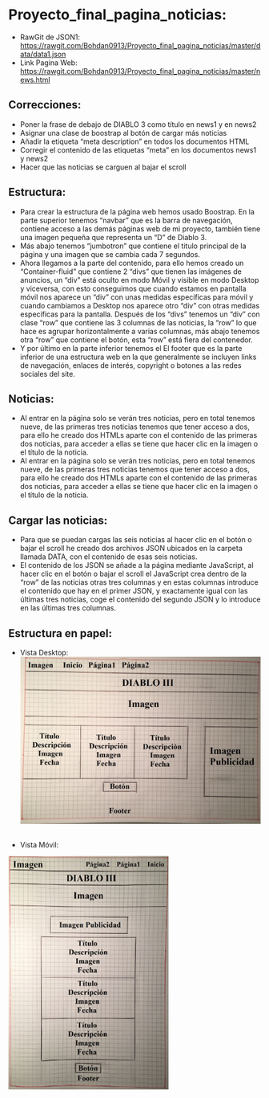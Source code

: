 # Proyecto_final_pagina_noticias:
+ RawGit de JSON1: https://rawgit.com/Bohdan0913/Proyecto_final_pagina_noticias/master/data/data1.json
+ Link Pagina Web: https://rawgit.com/Bohdan0913/Proyecto_final_pagina_noticias/master/news.html

## Correcciones:
+ Poner la frase de debajo de DIABLO 3 como título en news1 y en news2
+ Asignar una clase de boostrap al botón de cargar más noticias
+ Añadir la etiqueta “meta description” en todos los documentos HTML
+ Corregir el contenido de las etiquetas “meta” en los documentos news1 y news2 
+ Hacer que las noticias se carguen al bajar el scroll

## Estructura:
- Para crear la estructura de la página web hemos usado Boostrap.
En la parte superior tenemos “navbar” que es la barra de navegación, contiene acceso a las demás páginas web de mi proyecto, también tiene una imagen pequeña que representa un “D” de Diablo 3.
- Más abajo tenemos “jumbotron” que contiene el titulo principal de la página y una imagen que se cambia cada 7 segundos.
- Ahora llegamos a la parte del contenido, para ello hemos creado un “Container-fluid” que contiene 2 “divs” que tienen las imágenes de anuncios, un “div” está oculto en modo Móvil y visible en modo Desktop y viceversa, con esto conseguimos que cuando estamos en pantalla móvil nos aparece un “div” con unas medidas específicas para móvil y cuando cambiamos a Desktop nos aparece otro “div” con otras medidas específicas para la pantalla. Después de los “divs” tenemos un  “div” con clase “row” que contiene las 3 columnas de las noticias, la “row” lo que hace es agrupar horizontalmente a varias columnas, más abajo tenemos otra “row” que contiene el botón, esta “row” está fiera del contenedor.
- Y por último en la parte inferior tenemos el El footer que es la parte inferior de una estructura web en la que generalmente se incluyen links de navegación, enlaces de interés, copyright o botones a las redes sociales del site. 

## Noticias:
 - Al entrar en la página solo se verán tres noticias, pero en total tenemos nueve, de las primeras tres noticias tenemos que tener acceso a dos, para ello he creado dos HTMLs aparte con el contenido de las primeras dos noticias, para acceder a ellas se tiene que hacer clic en la imagen o el título de la noticia.
 - Al entrar en la página solo se verán tres noticias, pero en total tenemos nueve, de las primeras tres noticias tenemos que tener acceso a dos, para ello he creado dos HTMLs aparte con el contenido de las primeras dos noticias, para acceder a ellas se tiene que hacer clic en la imagen o el título de la noticia.

## Cargar las noticias:
- Para que se puedan cargas las seis noticias al hacer clic en el botón o bajar el scroll he creado dos archivos JSON ubicados en la carpeta llamada DATA, con el contenido de esas seis noticias.
- El contenido de los JSON se añade a la página mediante JavaScript, al hacer clic en el botón o bajar el scroll el JavaScript crea dentro de la “row” de las noticias otras tres columnas y en estas columnas introduce el contenido que hay en el primer JSON, y exactamente igual con las últimas tres noticias, coge el contenido del segundo JSON y lo introduce en las últimas tres columnas.

## Estructura en papel:
- Vista Desktop:
![Imagen vertical](https://github.com/Bohdan0913/Proyecto_final_pagina_noticias/blob/master/img/Desktop.jpg)
##
##
- Vista Móvil:

![Imagen vertical](https://github.com/Bohdan0913/Proyecto_final_pagina_noticias/blob/master/img/mov.jpg)

